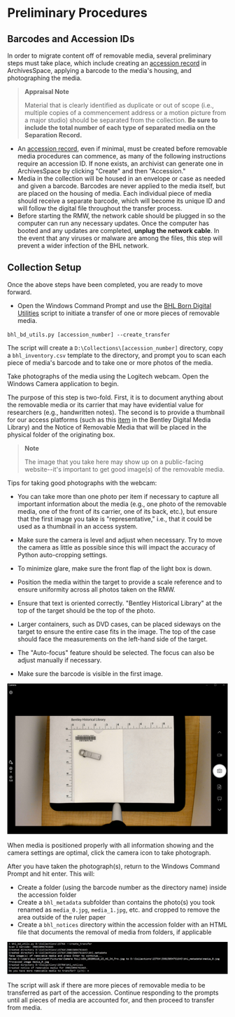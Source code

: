# Preliminary Procedures

## Barcodes and Accession IDs
In order to migrate content off of removable media, several preliminary steps must take place, which include creating an [accession record](https://sites.google.com/a/umich.edu/bhl-archival-curation/accessions/archivesspace-accessions) in ArchivesSpace, applying a barcode to the media's housing, and photographing the media.

> **Appraisal Note** 
>
> Material that is clearly identified as duplicate or out of scope (i.e., multiple copies of a commencement address or a motion picture from a major studio) should be separated from the collection. **Be sure to include the total number of each type of separated media on the Separation Record.**

- An [accession record](https://sites.google.com/a/umich.edu/bhl-archival-curation/accessions/archivesspace-accessions), even if minimal, must be created before removable media procedures can commence, as many of the following instructions require an accession ID. If none exists, an archivist can generate one in ArchivesSpace by clicking "Create" and then "Accession."
- Media in the collection will be housed in an envelope or case as needed and given a barcode. Barcodes are never applied to the media itself, but are placed on the housing of media. Each individual piece of media should receive a separate barcode, which will become its unique ID and will follow the digital file throughout the transfer process.
- Before starting the RMW, the network cable should be plugged in so the computer can run any necessary updates. Once the computer has booted and any updates are completed, **unplug the network cable**. In the event that any viruses or malware are among the files, this step will prevent a wider infection of the BHL network.

## Collection Setup
Once the above steps have been completed, you are ready to move forward.

- Open the Windows Command Prompt and use the [BHL Born Digital Utilities](https://github.com/bentley-historical-library/bhl_born_digital_utils) script to initiate a transfer of one or more pieces of removable media. 

`bhl_bd_utils.py [accession_number] --create_transfer`

The script will create a `D:\Collections\[accession_number]` directory, copy a `bhl_inventory.csv` template to the directory, and prompt you to scan each piece of media's barcode and to take one or more photos of the media. 

Take photographs of the media using the Logitech webcam. Open the Windows Camera application to begin.

The purpose of this step is two-fold. First, it is to document anything about the removable media or its carrier that may have evidential value for researchers (e.g., handwritten notes). The second is to provide a thumbnail for our access platforms (such as this [item](https://bentley.mivideo.it.umich.edu/media/t/1_s4ho26s7) in the Bentley Digital Media Library) and the Notice of Removable Media that will be placed in the physical folder of the originating box.

>**Note**
>
>The image that you take here may show up on a public-facing website--it's important to get good image(s) of the removable media.

Tips for taking good photographs with the webcam:

- You can take more than one photo per item if necessary to capture all important information about the media (e.g., one photo of the removable media, one of the front of its carrier, one of its back, etc.), but ensure that the first image you take is "representative," i.e., that it could be used as a thumbnail in an access system.

- Make sure the camera is level and adjust when necessary. Try to move the camera as little as possible since this will impact the accuracy of Python auto-cropping settings.

- To minimize glare, make sure the front flap of the light box is down.

- Position the media within the target to provide a scale reference and to ensure uniformity across all photos taken on the RMW. 

- Ensure that text is oriented correctly. "Bentley Historical Library" at the top of the target should be the top of the photo. 

- Larger containers, such as DVD cases, can be placed sideways on the target to ensure the entire case fits in the image. The top of the case should face the measurements on the left-hand side of the target.

- The "Auto-focus" feature should be selected. The focus can also be adjust manually if necessary.

- Make sure the barcode is visible in the first image. 

![Image Capture](images/image_capture.png "Image Capture")

When media is positioned properly with all information showing and the camera settings are optimal, click the camera icon to take photograph.

After you have taken the photograph(s), return to the Windows Command Prompt and hit enter. This will:

- Create a folder (using the barcode number as the directory name) inside the accession folder
- Create a `bhl_metadata` subfolder than contains the photo(s) you took renamed as `media_0.jpg`, `media_1.jpg`, etc. and cropped to remove the area outside of the ruler paper
- Create a `bhl_notices` directory within the accession folder with an HTML file that documents the removal of media from folders, if applicable

![Create Transfer](images/create_transfer.png "Create Transfer")

The script will ask if there are more pieces of removable media to be transferred as part of the accession. Continue responding to the prompts until all pieces of media are accounted for, and then proceed to transfer from media.